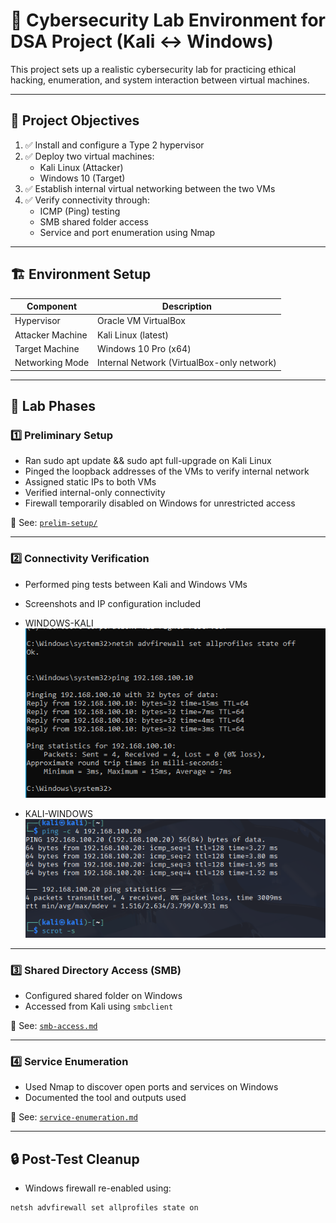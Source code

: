 # 🧪 Cybersecurity Lab Environment for DSA Project (Kali ↔ Windows)

This project sets up a realistic cybersecurity lab for practicing ethical hacking, enumeration, and system interaction between virtual machines.

---

## 📌 Project Objectives

1. ✅ Install and configure a Type 2 hypervisor
2. ✅ Deploy two virtual machines:
   - Kali Linux (Attacker)
   - Windows 10 (Target)
3. ✅ Establish internal virtual networking between the two VMs
4. ✅ Verify connectivity through:
   - ICMP (Ping) testing
   - SMB shared folder access
   - Service and port enumeration using Nmap 

---

## 🏗️ Environment Setup

| Component         | Description               |
|------------------|---------------------------|
| Hypervisor       | Oracle VM VirtualBox      |
| Attacker Machine | Kali Linux (latest)       |
| Target Machine   | Windows 10 Pro (x64)      |
| Networking Mode  | Internal Network (VirtualBox-only network) |

---

## 🧪 Lab Phases

### 1️⃣ Preliminary Setup

- Ran sudo apt update && sudo apt full-upgrade on Kali Linux
- Pinged the loopback addresses of the VMs to verify internal network
- Assigned static IPs to both VMs
- Verified internal-only connectivity
- Firewall temporarily disabled on Windows for unrestricted access

📄 See: [`prelim-setup/`](https://github.com/Lone-Warlock/DSA-FINAL-PROJECT-I/blob/748acc61570dc8596693fd6b1d5dc22b68836005/prelim_setup/08.%20prelim_notes.md)

---

### 2️⃣ Connectivity Verification

- Performed ping tests between Kali and Windows VMs
- Screenshots and IP configuration included

- WINDOWS-KALI
 ![Windows-Kali`](https://github.com/Lone-Warlock/DSA-FINAL-PROJECT-I/blob/main/prelim_setup/WINDOWS-KALI%20LINUX.png)
- KALI-WINDOWS
 ![Kali-Windows](https://github.com/Lone-Warlock/DSA-FINAL-PROJECT-I/blob/main/prelim_setup/KALI%20LINUX-WINDOWS.png)

---

### 3️⃣ Shared Directory Access (SMB)

- Configured shared folder on Windows
- Accessed from Kali using `smbclient`

📄 See: [`smb-access.md`](https://github.com/Lone-Warlock/DSA-FINAL-PROJECT-I/blob/main/prelim_setup/12.%20SMB_ACCESS.md)

---

### 4️⃣ Service Enumeration

- Used Nmap to discover open ports and services on Windows
- Documented the tool and outputs used

📄 See: [`service-enumeration.md`](https://github.com/Lone-Warlock/DSA-FINAL-PROJECT-I/blob/main/SERVICE-ENUMERATION.md)

---

## 🔒 Post-Test Cleanup

- Windows firewall re-enabled using:

```cmd
netsh advfirewall set allprofiles state on
